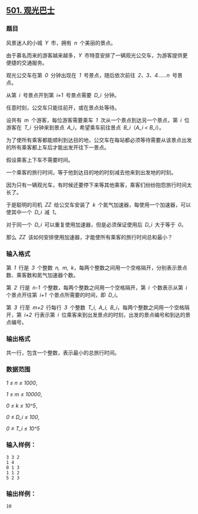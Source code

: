 ## [501. 观光巴士](https://www.acwing.com/problem/content/503/)

### 题目

风景迷人的小城 *Y* 市，拥有 *n* 个美丽的景点。

由于慕名而来的游客越来越多，*Y* 市特意安排了一辆观光公交车，为游客提供更便捷的交通服务。

观光公交车在第 *0* 分钟出现在 *1* 号景点，随后依次前往 *2、3、4……n* 号景点。

从第 *i* 号景点开到第 *i+1* 号景点需要 *D_i* 分钟。

任意时刻，公交车只能往前开，或在景点处等待。

设共有 *m* 个游客，每位游客需要乘车 *1* 次从一个景点到达另一个景点，第 *i* 位游客在 *T_i* 分钟来到景点 *A_i*，希望乘车前往景点 *B_i*（*A_i < B_i*）。

为了使所有乘客都能顺利到达目的地，公交车在每站都必须等待需要从该景点出发的所有乘客都上车后才能出发开往下一景点。

假设乘客上下车不需要时间。

一个乘客的旅行时间，等于他到达目的地的时刻减去他来到出发地的时刻。

因为只有一辆观光车，有时候还要停下来等其他乘客，乘客们纷纷抱怨旅行时间太长了。

于是聪明的司机 *ZZ* 给公交车安装了 *k* 个氮气加速器，每使用一个加速器，可以使其中一个 *D_i* 减 *1*。

对于同一个 *D_i* 可以重复使用加速器，但是必须保证使用后 *D_i* 大于等于 *0*。

那么 *ZZ* 该如何安排使用加速器，才能使所有乘客的旅行时间总和最小？

### 输入格式

第 *1* 行是 *3* 个整数 *n, m, k*，每两个整数之间用一个空格隔开，分别表示景点数、乘客数和氮气加速器个数。

第 *2* 行是 *n-1* 个整数，每两个整数之间用一个空格隔开，第 *i* 个数表示从第 *i* 个景点开往第 *i+1* 个景点所需要的时间，即 *D_i*。

第 *3* 行至 *m+2* 行每行 *3* 个整数 *T_i, A_i, B_i*，每两个整数之间用一个空格隔开，第 *i+2* 行表示第 *i* 位乘客来到出发景点的时刻，出发的景点编号和到达的景点编号。

### 输出格式

共一行，包含一个整数，表示最小的总旅行时间。

### 数据范围

*1 ≤ n ≤ 1000*,

*1 ≤ m ≤ 10000*,

*0 ≤ k ≤ 10^5*,

*0 ≤ D_i ≤ 100*,

*0 ≤ T_i ≤ 10^5*

### 输入样例：

```
3 3 2
1 4
0 1 3
1 1 2
5 2 3
```

### 输出样例：

```
10
```
